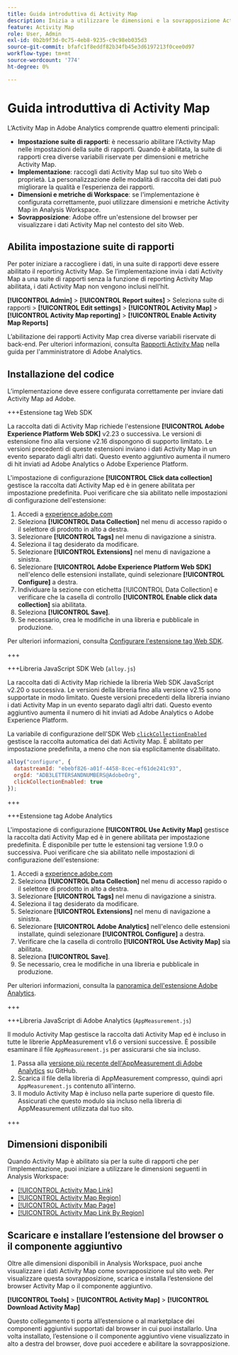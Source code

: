 ```yaml
---
title: Guida introduttiva di Activity Map
description: Inizia a utilizzare le dimensioni e la sovrapposizione Activity Map.
feature: Activity Map
role: User, Admin
exl-id: 0b2b9f3d-0c75-4eb8-9235-c9c98eb035d3
source-git-commit: bfafc1f8eddf82b34fb45e3d6197213f0cee0d97
workflow-type: tm+mt
source-wordcount: '774'
ht-degree: 0%

---
```


# Guida introduttiva di Activity Map

L’Activity Map in Adobe Analytics comprende quattro elementi principali:

* **Impostazione suite di rapporti**: è necessario abilitare l&#39;Activity Map nelle impostazioni della suite di rapporti. Quando è abilitata, la suite di rapporti crea diverse variabili riservate per dimensioni e metriche Activity Map.
* **Implementazione**: raccogli dati Activity Map sul tuo sito Web o proprietà. La personalizzazione delle modalità di raccolta dei dati può migliorare la qualità e l’esperienza dei rapporti.
* **Dimensioni e metriche di Workspace**: se l&#39;implementazione è configurata correttamente, puoi utilizzare dimensioni e metriche Activity Map in Analysis Workspace.
* **Sovrapposizione**: Adobe offre un&#39;estensione del browser per visualizzare i dati Activity Map nel contesto del sito Web.

## Abilita impostazione suite di rapporti

Per poter iniziare a raccogliere i dati, in una suite di rapporti deve essere abilitato il reporting Activity Map. Se l’implementazione invia i dati Activity Map a una suite di rapporti senza la funzione di reporting Activity Map abilitata, i dati Activity Map non vengono inclusi nell’hit.

**[!UICONTROL Admin]** > **[!UICONTROL Report suites]** > Seleziona suite di rapporti > **[!UICONTROL Edit settings]** > **[!UICONTROL Activity Map]** > **[!UICONTROL Activity Map reporting]** > **[!UICONTROL Enable Activity Map Reports]**

L’abilitazione dei rapporti Activity Map crea diverse variabili riservate di back-end. Per ulteriori informazioni, consulta [Rapporti Activity Map](/help/admin/admin/c-manage-report-suites/c-edit-report-suites/activity-map.md) nella guida per l&#39;amministratore di Adobe Analytics.

## Installazione del codice

L’implementazione deve essere configurata correttamente per inviare dati Activity Map ad Adobe.

+++Estensione tag Web SDK

La raccolta dati di Activity Map richiede l&#39;estensione **[!UICONTROL Adobe Experience Platform Web SDK]** v2.23 o successiva. Le versioni di estensione fino alla versione v2.16 dispongono di supporto limitato. Le versioni precedenti di queste estensioni inviano i dati Activity Map in un evento separato dagli altri dati. Questo evento aggiuntivo aumenta il numero di hit inviati ad Adobe Analytics o Adobe Experience Platform.

L&#39;impostazione di configurazione **[!UICONTROL Click data collection]** gestisce la raccolta dati Activity Map ed è in genere abilitata per impostazione predefinita. Puoi verificare che sia abilitato nelle impostazioni di configurazione dell&#39;estensione:

1. Accedi a [experience.adobe.com](https://experience.adobe.com)
1. Seleziona **[!UICONTROL Data Collection]** nel menu di accesso rapido o il selettore di prodotto in alto a destra.
1. Selezionare **[!UICONTROL Tags]** nel menu di navigazione a sinistra.
1. Seleziona il tag desiderato da modificare.
1. Selezionare **[!UICONTROL Extensions]** nel menu di navigazione a sinistra.
1. Selezionare **[!UICONTROL Adobe Experience Platform Web SDK]** nell&#39;elenco delle estensioni installate, quindi selezionare **[!UICONTROL Configure]** a destra.
1. Individuare la sezione con etichetta [!UICONTROL Data Collection] e verificare che la casella di controllo **[!UICONTROL Enable click data collection]** sia abilitata.
1. Seleziona **[!UICONTROL Save]**.
1. Se necessario, crea le modifiche in una libreria e pubblicale in produzione.

Per ulteriori informazioni, consulta [Configurare l&#39;estensione tag Web SDK](https://experienceleague.adobe.com/en/docs/experience-platform/tags/extensions/client/web-sdk/web-sdk-extension-configuration#data-collection).

+++

+++Libreria JavaScript SDK Web (`alloy.js`)

La raccolta dati di Activity Map richiede la libreria Web SDK JavaScript v2.20 o successiva. Le versioni della libreria fino alla versione v2.15 sono supportate in modo limitato. Queste versioni precedenti della libreria inviano i dati Activity Map in un evento separato dagli altri dati. Questo evento aggiuntivo aumenta il numero di hit inviati ad Adobe Analytics o Adobe Experience Platform.

La variabile di configurazione dell&#39;SDK Web [`clickCollectionEnabled`](https://experienceleague.adobe.com/en/docs/experience-platform/web-sdk/commands/configure/clickcollectionenabled) gestisce la raccolta automatica dei dati Activity Map. È abilitato per impostazione predefinita, a meno che non sia esplicitamente disabilitato.

```js
alloy("configure", {
  datastreamId: "ebebf826-a01f-4458-8cec-ef61de241c93",
  orgId: "ADB3LETTERSANDNUMBERS@AdobeOrg",
  clickCollectionEnabled: true
});
```

+++

+++Estensione tag Adobe Analytics

L&#39;impostazione di configurazione **[!UICONTROL Use Activity Map]** gestisce la raccolta dati Activity Map ed è in genere abilitata per impostazione predefinita. È disponibile per tutte le estensioni tag versione 1.9.0 o successiva. Puoi verificare che sia abilitato nelle impostazioni di configurazione dell&#39;estensione:

1. Accedi a [experience.adobe.com](https://experience.adobe.com)
1. Seleziona **[!UICONTROL Data Collection]** nel menu di accesso rapido o il selettore di prodotto in alto a destra.
1. Selezionare **[!UICONTROL Tags]** nel menu di navigazione a sinistra.
1. Seleziona il tag desiderato da modificare.
1. Selezionare **[!UICONTROL Extensions]** nel menu di navigazione a sinistra.
1. Selezionare **[!UICONTROL Adobe Analytics]** nell&#39;elenco delle estensioni installate, quindi selezionare **[!UICONTROL Configure]** a destra.
1. Verificare che la casella di controllo **[!UICONTROL Use Activity Map]** sia abilitata.
1. Seleziona **[!UICONTROL Save]**.
1. Se necessario, crea le modifiche in una libreria e pubblicale in produzione.

Per ulteriori informazioni, consulta la [panoramica dell&#39;estensione Adobe Analytics](https://experienceleague.adobe.com/en/docs/experience-platform/tags/extensions/client/analytics/overview).

+++

+++Libreria JavaScript di Adobe Analytics (`AppMeasurement.js`)

Il modulo Activity Map gestisce la raccolta dati Activity Map ed è incluso in tutte le librerie AppMeasurement v1.6 o versioni successive. È possibile esaminare il file `AppMeasurement.js` per assicurarsi che sia incluso.

1. Passa alla [versione più recente dell&#39;AppMeasurement di Adobe Analytics](https://github.com/adobe/appmeasurement/releases/latest) su GitHub.
1. Scarica il file della libreria di AppMeasurement compresso, quindi apri `AppMeasurement.js` contenuto all&#39;interno.
1. Il modulo Activity Map è incluso nella parte superiore di questo file. Assicurati che questo modulo sia incluso nella libreria di AppMeasurement utilizzata dal tuo sito.

+++

## Dimensioni disponibili

Quando Activity Map è abilitato sia per la suite di rapporti che per l’implementazione, puoi iniziare a utilizzare le dimensioni seguenti in Analysis Workspace:

* [[!UICONTROL Activity Map Link]](/help/components/dimensions/activity-map-link.md)
* [[!UICONTROL Activity Map Region]](/help/components/dimensions/activity-map-region.md)
* [[!UICONTROL Activity Map Page]](/help/components/dimensions/activity-map-page.md)
* [[!UICONTROL Activity Map Link By Region]](/help/components/dimensions/activity-map-link-by-region.md)

## Scaricare e installare l’estensione del browser o il componente aggiuntivo

Oltre alle dimensioni disponibili in Analysis Workspace, puoi anche visualizzare i dati Activity Map come sovrapposizione sul sito web. Per visualizzare questa sovrapposizione, scarica e installa l’estensione del browser Activity Map o il componente aggiuntivo.

**[!UICONTROL Tools]** > **[!UICONTROL Activity Map]** > **[!UICONTROL Download Activity Map]**

Questo collegamento ti porta all’estensione o al marketplace dei componenti aggiuntivi supportati dal browser in cui puoi installarlo. Una volta installato, l’estensione o il componente aggiuntivo viene visualizzato in alto a destra del browser, dove puoi accedere e abilitare la sovrapposizione.
